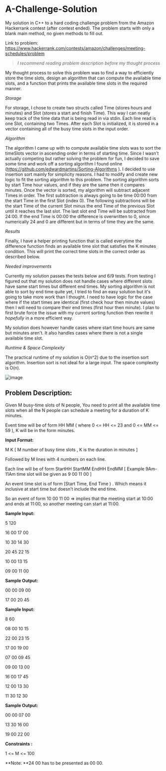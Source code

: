 # A-Challenge-Solution
My solution in C++ to a hard coding challenge problem from the Amazon Hackerrank contest (after contest ended). The problem starts with only a blank main method, no given
methods to fill out.

Link to problem: https://www.hackerrank.com/contests/amazon/challenges/meeting-schedules/problem



> _I recommend reading problem description before my thought process_

My thought process to solve this problem was to find a way to efficiently store the time slots, design an algorithm that can compute the available time slots, 
and a function that prints the available time slots in the required manner. 

_Storage_

For storage, I chose to create two structs called Time (stores hours and minutes) and Slot (stores a start and finish Time). This way I can neatly keep track 
of the time data that is being read in via stdin. Each line read is one Slot, containing two Times. After each Slot is initialized, it is stored in a vector 
containing all of the busy time slots in the input order.

_Algorithm_

The algorithm I came up with to compute available time slots was to sort the timeSlots vector in ascending order in terms of starting time. Since I wasn't actually competing
but rather solving the problem for fun, I decided to save some time and work off a sorting algorithm I found online (https://github.com/edwardmartins/Sorting-Algorithms ). I decided to use insertion sort mainly for simplicity reasons. I had to modify and create new logic to fit the sorting algorithm to this problem. The sorting algorithm sorts by start Time hour values, and if they are the same then it compares minutes. Once the vector is sorted, my algorithm will subtract adjacent Times in order. The first subtraction is always going to be time 00:00 from the start Time in the first Slot (index 0). The following subtractions will be the start Time of the current Slot minus the end Time of the previous Slot until it reaches the last slot. The last slot end Time will be subtracted from 24:00. If the end Time is 00:00 the difference is overwritten to 0, since numerically 24 and 0 are different but in terms of time they are the same.

_Results_

Finally, I have a helper printing function that is called everytime the difference function finds an available time slot that satisfies the K minutes condition. This
will print the correct time slots in the correct order as described below.

_Needed improvements_

Currently my solution passes the tests below and 6/9 tests. From testing I figured out that my solution does not handle cases where different slots have same start times
but different end times. My sorting algorithm is not able to sort by end time quite yet, I tried to find an easy solution but it's going to take more work than I thought.
I need to have logic for the case where if the start times are identical (first check hour then minute values) then I will need to compare their end times (first hour then
minute). I plan to first brute force the issue with my current sorting function then rewrite it _hopefully_ in a more efficient way.

My solution does however handle cases where start time hours are same but minutes aren't. It also handles cases where there is not a single available time slot.

_Runtime & Space Complexity_

The practical runtime of my solution is O(n^2) due to the insertion sort algorithm. Insertion sort is not ideal for a large input. The space complexity is O(n).

![image](https://user-images.githubusercontent.com/54004471/115653091-61fa4680-a2e3-11eb-84e7-9389abd30040.png)


## Problem Description:
Given M busy-time slots of N people, You need to print all the available time slots when all the N people can schedule a meeting for a duration of K minutes.

Event time will be of form HH MM ( where 0 <= HH <= 23 and 0 <= MM <= 59 ), K will be in the form minutes.

**Input Format:**

M K [ M number of busy time slots , K is the duration in minutes ]

Followed by M lines with 4 numbers on each line.

Each line will be of form StartHH StartMM EndHH EndMM  [ Example 9Am-11Am time slot will be given as 9 00 11 00 ]

An event time slot is of form [Start Time, End Time ) . Which means it inclusive at start time but doesn’t include the end time. 

So an event of form 10 00  11 00 => implies that the meeting start at 10:00 and ends at 11:00, so another meeting can start at 11:00.


**Sample Input:**

5 120

16 00 17 00

10 30 14 30

20 45 22 15

10 00 13 15

09 00 11 00

**Sample Output:**

00 00 09 00

17 00 20 45

**Sample Input:**

8 60

08 00 10 15

22 00 23 15

17 00 19 00

07 00 09 45

09 00 13 00

16 00 17 45

12 00 13 30

11 30 12 30

**Sample Output:**

00 00 07 00

13 30 16 00

19 00 22 00

**Constraints :**

1 <= M <= 100

**Note: **24 00 has to be presented as 00 00.
